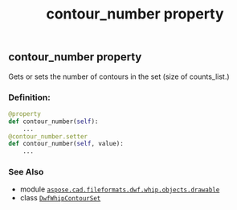 ﻿---
title: contour_number property
second_title: Aspose.CAD for Python via .NET API References
description: 
type: docs
weight: 50
url: /python-net/aspose.cad.fileformats.dwf.whip.objects.drawable/dwfwhipcontourset/contour_number/
is_root: false
---

## contour_number property


Gets or sets the number of contours in the set (size of counts_list.)
### Definition:
```python
@property
def contour_number(self):
    ...
@contour_number.setter
def contour_number(self, value):
    ...
```

### See Also
* module [`aspose.cad.fileformats.dwf.whip.objects.drawable`](../../)
* class [`DwfWhipContourSet`](/cad/python-net/aspose.cad.fileformats.dwf.whip.objects.drawable/dwfwhipcontourset)

